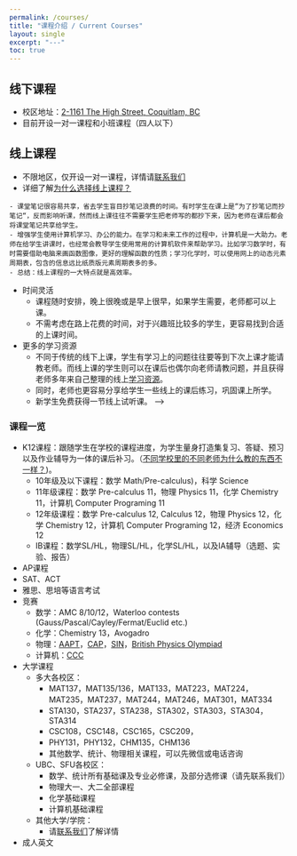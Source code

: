 ```yaml
---
permalink: /courses/
title: "课程介绍 / Current Courses"
layout: single
excerpt: "---"
toc: true
---
```


## 线下课程

- 校区地址：[2-1161 The High Street, Coquitlam, BC](https://www.google.com/maps/place/1161+The+High+St+%232,+Coquitlam,+BC+V3B+7W3/@49.2824111,-122.798489,17z/data=!3m1!4b1!4m6!3m5!1s0x54867f323290e12b:0x77d7a90be5316ba5!8m2!3d49.2824076!4d-122.7959141!16s%2Fg%2F11rx__n81p?entry=ttu)
- 目前开设一对一课程和小班课程（四人以下）

## 线上课程

- 不限地区，仅开设一对一课程，详情请[联系我们](/contact/)
- 详细了解[为什么选择线上课程？](/online_vs_in_person/)

<!-- ### 课程特点

- 充分利用新科技
    - 如今的线上通讯工具，可以让老师更容易给学生写板书，展示解题过程和讲解知识点。在软件中书写文字以及画图，都比在纸张或白板上更快捷，并且有更多易用的功能，如复制粘贴、划重点、画几何图形等。 <!-- 此处最好有视频/图片演示 -->
    - 课堂笔记很容易共享，省去学生盲目抄笔记浪费的时间。有时学生在课上是“为了抄笔记而抄笔记“，反而影响听课，然而线上课往往不需要学生把老师写的都抄下来，因为老师在课后都会将课堂笔记共享给学生。
    - 增强学生使用计算机学习、办公的能力。在学习和未来工作的过程中，计算机是一大助力。老师在给学生讲课时，也经常会教导学生使用常用的计算机软件来帮助学习。比如学习数学时，有时需要借助电脑来画函数图像，更好的理解函数的性质；学习化学时，可以使用网上的动态元素周期表，包含的信息远比纸质版元素周期表多的多。
    - 总结：线上课程的一大特点就是高效率。
- 时间灵活
    - 课程随时安排，晚上很晚或是早上很早，如果学生需要，老师都可以上课。
    - 不需考虑在路上花费的时间，对于兴趣班比较多的学生，更容易找到合适的上课时间。
- 更多的学习资源
    - 不同于传统的线下上课，学生有学习上的问题往往要等到下次上课才能请教老师。而线上课的学生则可以在课后也偶尔向老师请教问题，并且获得老师多年来自己整理的线上[学习资源]()。
    - 同时，老师也更容易分享给学生一些线上的课后练习，巩固课上所学。
    - 新学生免费获得一节线上试听课。 -->

### 课程一览

- K12课程：跟随学生在学校的课程进度，为学生量身打造集复习、答疑、预习以及作业辅导为一体的课后补习。（[不同学校里的不同老师为什么教的东西不一样？](此处应有扯淡软文链接))。
    - 10年级及以下课程：数学 Math/Pre-calculus)，科学 Science
    - 11年级课程：数学 Pre-calculus 11，物理 Physics 11，化学 Chemistry 11，计算机 Computer Programing 11
    - 12年级课程：数学 Pre-calculus 12, Calculus 12，物理 Physics 12，化学 Chemistry 12，计算机 Computer Programing 12，经济 Economics 12
    - IB课程：数学SL/HL，物理SL/HL，化学SL/HL，以及IA辅导（选题、实验、报告）
- AP课程
- SAT、ACT
- 雅思、思培等语言考试
- 竞赛
    - 数学：AMC 8/10/12，Waterloo contests (Gauss/Pascal/Cayley/Fermat/Euclid etc.)
    - 化学：Chemistry 13，Avogadro
    - 物理：[AAPT](https://www.aapt.org/Programs/PhysicsBowl/index.cfm)，[CAP](https://outreach.phas.ubc.ca/exams-and-competitions/cap-high-school-prize-exam/)，[SIN](https://uwaterloo.ca/sir-isaac-newton-exam/)，[British Physics Olympiad](https://www.bpho.org.uk)
    - 计算机：[CCC](https://cemc.uwaterloo.ca/contests/ccc-cco.html)
- 大学课程
    - 多大各校区：
        - MAT137，MAT135/136，MAT133，MAT223，MAT224，MAT235，MAT237，MAT244，MAT246，MAT301，MAT334
        - STA130，STA237，STA238，STA302，STA303，STA304，STA314
        - CSC108，CSC148，CSC165，CSC209，
        - PHY131，PHY132，CHM135，CHM136
        - 其他数学、统计、物理相关课程，可以先微信或电话咨询
    - UBC、SFU各校区：
        - 数学、统计所有基础课及专业必修课，及部分选修课（请先联系我们）
        - 物理大一、大二全部课程
        - 化学基础课程
        - 计算机基础课程
    - 其他大学/学院：
        - 请[联系我们](/contact/)了解详情
- 成人英文



